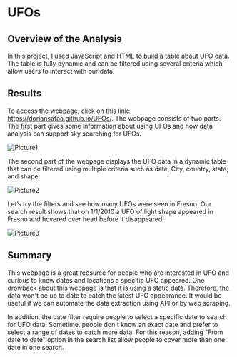 # UFOs

## Overview of the Analysis
In this project, I used JavaScript and HTML to build a table about UFO data. The table is fully dynamic and can be filtered using several criteria which allow users to interact with our data.

## Results
To access the webpage, click on this link: https://doriansafaa.github.io/UFOs/. The webpage consists of two parts. The first part gives some information about using UFOs and how data analysis can support sky searching for UFOs.

![Picture1](https://user-images.githubusercontent.com/66279829/165036817-a6d6d684-6cc2-422e-a5c3-657cf2d0f94b.png)

The second part of the webpage displays the UFO data in a dynamic table that can be filtered using multiple criteria such as date, City, country, state, and shape. 

![Picture2](https://user-images.githubusercontent.com/66279829/165036819-4917bd52-bb4c-4d1b-9b88-c49980bc060a.png)

Let’s try the filters and see how many UFOs were seen in Fresno. Our search result shows that on 1/1/2010 a UFO of light shape appeared in Fresno and hovered over head before it disappeared.

![Picture3](https://user-images.githubusercontent.com/66279829/165036822-fa5c65e6-a736-43bf-97e3-6c2687cc6685.png)

## Summary
This webpage is a great reosurce for people who are interested in UFO and curious to know dates and locations a specific UFO appeared. One drowback about this webpage is that it is using a static data. Therefore, the data won't be up to date to catch the latest UFO appearance. It would be useful if we can automate the data extraction using API or by web scraping.  

In addition, the date filter require people to select a specific date to search for UFO data. Sometime, people don't know an exact date and prefer to select a range of dates to catch more data. For this reason, adding "From date to date" option in the search list allow people to cover more than one date in one search.




